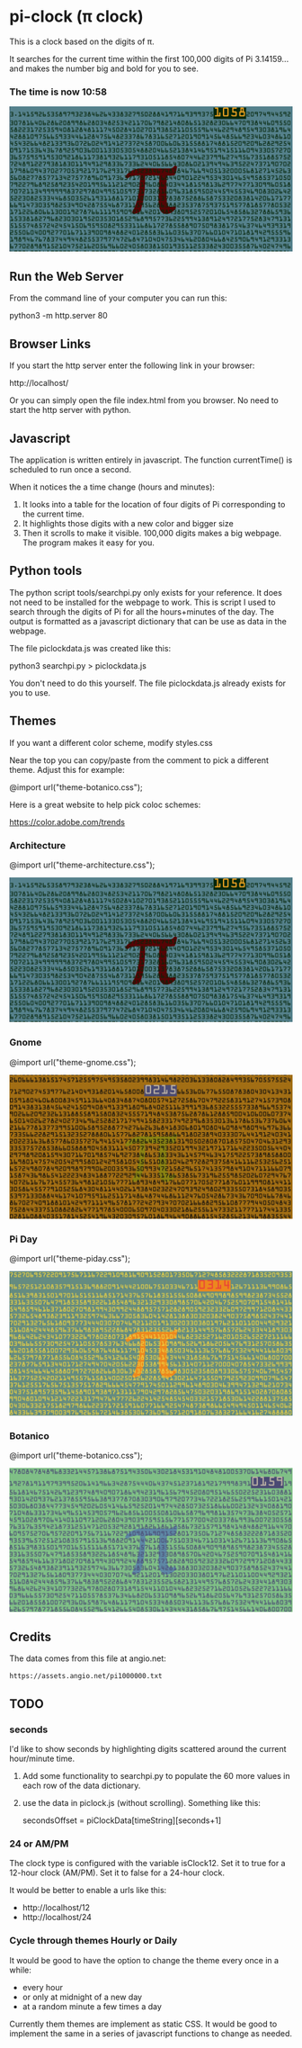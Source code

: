 # pi-clock (&pi; clock)
This is a clock based on the digits of &pi;.

It searches for the current time within the first 100,000 digits of Pi 3.14159... and makes the number big and bold for you to see.

### The time is now 10:58
![Alt Text](project_images/Screenshot1058-arch.png "The time is 10:58")

## Run the Web Server

From the command line of your computer you can run this:

  python3 -m http.server 80

## Browser Links

If you start the http server enter the following link in your browser:

  http://localhost/

Or you can simply open the file index.html from you browser.  No need to start the http server with python.


## Javascript

The application is written entirely in javascript.  The function currentTime() is scheduled to run once a second.

When it notices the a time change (hours and minutes):
1. It looks into a table for the location of four digits of Pi corresponding to the current time.
2. It highlights those digits with a new color and bigger size
3. Then it scrolls to make it visible.  100,000 digits makes a big webpage.  The program makes it easy for you.

## Python tools

The python script tools/searchpi.py only exists for your reference.  It does not need to be installed for the webpage to work.  This is script I used to search through the digits of Pi for all the hours+minutes of the day.   The output is formatted as a javascript dictionary that can be use as data in the webpage.

The file piclockdata.js was created like this:

  python3 searchpi.py > piclockdata.js

You don't need to do this yourself.  The file piclockdata.js already exists for you to use.

## Themes

If you want a different color scheme, modify styles.css

Near the top you can copy/paste from the comment to pick a different theme.  Adjust this for example:

  @import url("theme-botanico.css");

Here is a great website to help pick coloc schemes:

https://color.adobe.com/trends

### Architecture

  @import url("theme-architecture.css");


![Alt Text](project_images/screenshot1058-arch.png "The time is 10:58")
### Gnome

  @import url("theme-gnome.css");

![Alt Text](project_images/screenshot0215-gnome.png "The time is 2:15")
### Pi Day

  @import url("theme-piday.css");
  
![Alt Text](project_images/screenshot0314-piday.png "The time is 3:14")
### Botanico

  @import url("theme-botanico.css");

![Alt Text](project_images/screenshot159-botanico.png "The time is 3:15")

## Credits

The data comes from this file at angio.net:

    https://assets.angio.net/pi1000000.txt

## TODO

### seconds
I'd like to show seconds by highlighting digits scattered around the current hour/minute time.  
1. Add some functionality to searchpi.py to populate the 60 more values in each row of the data dictionary.
2. use the data in piclock.js  (without scrolling).  Something like this:
   
   secondsOffset = piClockData[timeString][seconds+1]

### 24 or AM/PM

The clock type is configured with the variable isClock12.  Set it to true for a 12-hour clock (AM/PM).  Set it to false for a 24-hour clock.

It would be better to enable a urls like this:

- http://localhost/12
- http://localhost/24

### Cycle through themes Hourly or Daily

It would be good to have the option to change the theme every once in a while:

- every hour
- or only at midnight of a new day
- at a random minute a few times a day

Currently them themes are implement as static CSS.  It would be good to implement the same in a series of javascript functions to change as needed.
